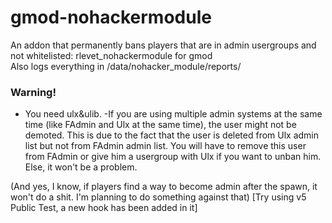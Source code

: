 # gmod-nohackermodule
An addon that permanently bans players that are in admin usergroups and not whitelisted: rlevet_nohackermodule for gmod\
Also logs everything in /data/nohacker_module/reports/

### Warning!
- You need ulx&ulib.
-If you are using multiple admin systems at the same time (like FAdmin and Ulx at the same time), the user might not be demoted. This is due to the fact that the user is deleted from Ulx admin list but not from FAdmin admin list. You will have to remove this user from FAdmin or give him a usergroup with Ulx if you want to unban him. Else, it won't be a problem.

(And yes, I know, if players find a way to become admin after the spawn, it won't do a shit. I'm planning to do something against that) [Try using v5 Public Test, a new hook has been added in it]
